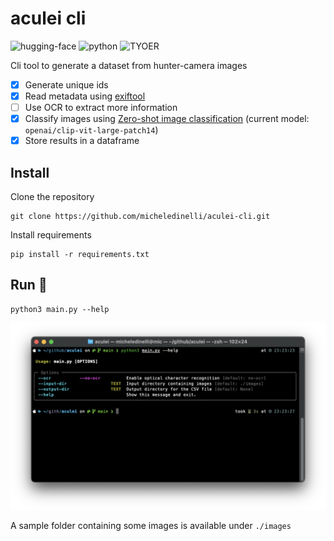 # aculei cli

![hugging-face](https://img.shields.io/badge/Hugging%20Face-FFD21E.svg?style=plain&logo=Hugging-Face&logoColor=black)
![python](https://img.shields.io/badge/Python-3776AB.svg?style=plain&logo=Python&logoColor=white)
![TYOER](https://img.shields.io/badge/Typer-000000.svg?style=plaine&logo=Typer&logoColor=white)

Cli tool to generate a dataset from hunter-camera images

- [x] Generate unique ids
- [x] Read metadata using [exiftool](https://exiftool.org/)
- [ ] Use OCR to extract more information
- [x] Classify images using [Zero-shot image classification](https://huggingface.co/docs/transformers/tasks/zero_shot_image_classification) (current model: `openai/clip-vit-large-patch14`)
- [x] Store results in a dataframe

## Install

Clone the repository

```console
git clone https://github.com/micheledinelli/aculei-cli.git
```

Install requirements

```console
pip install -r requirements.txt
```

## Run 🚀

```console
python3 main.py --help
```

![screenshot](screenshot.png)

A sample folder containing some images is available under `./images`
